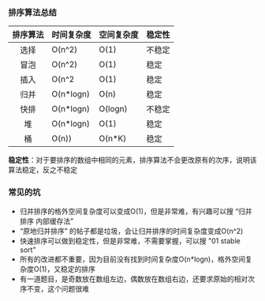 ### 排序算法总结

| 排序算法 | 时间复杂度 | 空间复杂度 | 稳定性 |
| :--: | :--------- | ---------- | ------ |
| 选择 | O(n^2) | O(1) | 不稳定 |
| 冒泡 | O(n^2) | O(1) | 稳定 |
| 插入 | O(n^2 | O(1) | 稳定 |
| 归并 | O(n*logn) | O(n) | 稳定 |
| 快排 | O(n*logn) | O(logn) | 不稳定 |
| 堆 | O(n*logn) | O(1) | 稳定 |
| 桶 | O(n)) | O(n*K) | 稳定 |

**稳定性**：对于要排序的数组中相同的元素，排序算法不会更改原有的次序，说明该算法稳定，反之不稳定

### 常见的坑

- 归并排序的格外空间复杂度可以变成O(1)，但是非常难，有兴趣可以搜 “归并排序 内部缓存法”
- “原地归并排序” 的帖子都是垃圾，会让归并排序的时间复杂度变成O(n^2)
- 快速排序可以做到稳定性，但是非常难，不需要掌握，可以搜 "01 stable sort"
- 所有的改进都不重要，因为目前没有找到时间复杂度O(n*logn)，格外空间复杂度O(1)，又稳定的排序
- 有一道题目，是奇数放在数组左边，偶数放在数组右边，还要求原始的相对次序不变，这个问题很难
